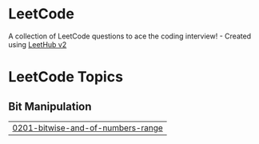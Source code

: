 # LeetCode
A collection of LeetCode questions to ace the coding interview! - Created using [LeetHub v2](https://github.com/arunbhardwaj/LeetHub-2.0)

<!---LeetCode Topics Start-->
# LeetCode Topics
## Bit Manipulation
|  |
| ------- |
| [0201-bitwise-and-of-numbers-range](https://github.com/UNIK090/LeetCode/tree/master/0201-bitwise-and-of-numbers-range) |
<!---LeetCode Topics End-->